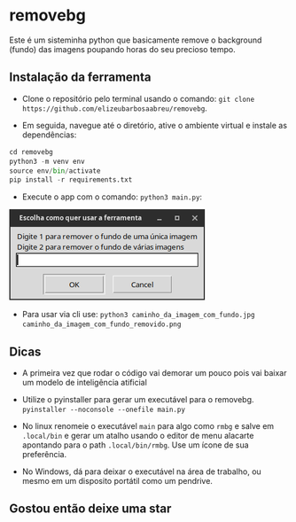 # removebg

Este é um sisteminha python que basicamente remove o background (fundo) das imagens poupando horas do seu precioso tempo.

## Instalação da ferramenta

- Clone o repositório pelo terminal usando o comando: ```git clone https://github.com/elizeubarbosaabreu/removebg```.

- Em seguida, navegue até o diretório, ative o ambiente virtual e instale as dependências:
~~~python
cd removebg
python3 -m venv env
source env/bin/activate
pip install -r requirements.txt
~~~

- Execute o app com o comando: ```python3 main.py```:

!["removebg.png"](removebg.png)

- Para usar via cli use: ```python3 caminho_da_imagem_com_fundo.jpg caminho_da_imagem_com_fundo_removido.png```

## Dicas

- A primeira vez que rodar o código vai demorar um pouco pois vai baixar um modelo de inteligência atificial 

- Utilize o pyinstaller para gerar um executável para o removebg. ```pyinstaller --noconsole --onefile main.py```

- No linux renomeie o executável ```main``` para algo como ```rmbg``` e salve em ```.local/bin``` e gerar um atalho usando o editor de menu alacarte apontando para o path ```.local/bin/rmbg```. Use um ícone de sua preferência.

- No Windows, dá para deixar o executável na área de trabalho, ou mesmo em um disposito portátil como um pendrive.

## Gostou então deixe uma star